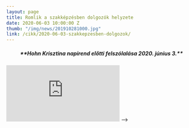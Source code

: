 ```yaml
---
layout: page
title: Romlik a szakképzésben dolgozók helyzete
date: 2020-06-03 10:00:00 Z
thumb: "/img/news/201910281000.jpg"
link: /cikk/2020-06-03-szakkepzesben-dolgozok/
---
```

<h5 style="text-align: center;">**Hohn Krisztina napirend előtti felszólalása  2020. június 3.**</h5>
<div class="container-yt">
  <iframe class="responsive-iframe-yt" src="https://www.youtube.com/embed/r3dqMQLj51Y" frameborder="0" allowfullscreen>><iframe>
</div>
<!-- <iframe width="770" height="433" src="https://www.youtube.com/embed/r3dqMQLj51Y" frameborder="0" allowfullscreen></iframe> -->